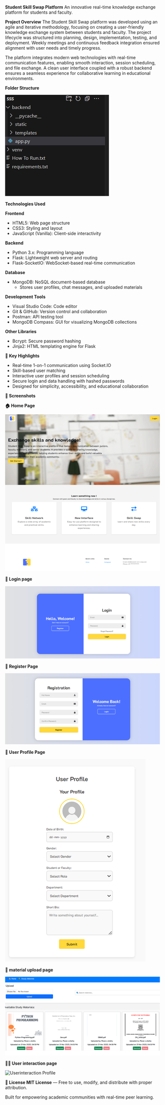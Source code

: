 **Student Skill Swap Platform**
An innovative real-time knowledge exchange platform for students and faculty.

**Project Overview**
The Student Skill Swap platform was developed using an agile and iterative methodology, focusing on creating a user-friendly knowledge exchange system between students and faculty. The project lifecycle was structured into planning, design, implementation, testing, and deployment. Weekly meetings and continuous feedback integration ensured alignment with user needs and timely progress.

The platform integrates modern web technologies with real-time communication features, enabling smooth interaction, session scheduling, and file exchange. A clean user interface coupled with a robust backend ensures a seamless experience for collaborative learning in educational environments.

**Folder Structure**

![folder structure](https://github.com/sinchana1408/Student_Skill_swap/blob/0c83eaa83a9cb48b9e799f5d132f0d0976716816/Screenshot%202025-07-11%20105105.png)

**Technologies Used**

**Frontend**
- HTML5: Web page structure
- CSS3: Styling and layout
- JavaScript (Vanilla): Client-side interactivity
  
**Backend**
- Python 3.x: Programming language
- Flask: Lightweight web server and routing
- Flask-SocketIO: WebSocket-based real-time communication

**Database**
- MongoDB: NoSQL document-based database
  - Stores user profiles, chat messages, and uploaded materials
 
**Development Tools**
- Visual Studio Code: Code editor
- Git & GitHub: Version control and collaboration
- Postman: API testing tool
- MongoDB Compass: GUI for visualizing MongoDB collections

**Other Libraries**
- Bcrypt: Secure password hashing
- Jinja2: HTML templating engine for Flask

**🚀 Key Highlights**
- Real-time 1-on-1 communication using Socket.IO
- Skill-based user matching
- Interactive user profiles and session scheduling
- Secure login and data handling with hashed passwords
- Designed for simplicity, accessibility, and educational collaboration
  

**📸 Screenshots**

**🏠 Home Page**

![Home Page](https://github.com/sinchana1408/Student_Skill_swap/blob/e4eb41584e3360912bec00933faa56373ee80308/Screenshot%202025-07-11%20110310.png)


**🔐 Login page**

![Login Page](https://github.com/sinchana1408/Student_Skill_swap/blob/b1b1a924e74201829f104b426041241e91c2dc4a/Screenshot%202025-07-11%20110513.png)

**🔐 Register Page**

![Register Page](https://github.com/sinchana1408/Student_Skill_swap/blob/b1b1a924e74201829f104b426041241e91c2dc4a/Screenshot%202025-07-11%20110524.png)

**👤 User Profile Page**

![User Profile](https://github.com/sinchana1408/Student_Skill_swap/blob/b1b1a924e74201829f104b426041241e91c2dc4a/Screenshot%202025-07-11%20110537.png)

**📘 material upload page** 

![My Screenshot](https://github.com/sinchana1408/Student_Skill_swap/blob/b1b1a924e74201829f104b426041241e91c2dc4a/Screenshot%202025-07-11%20110605.png)

**👤👤 User interaction page**

![Userinteraction Profile](images/profile.png)

**📃 License MIT License** — Free to use, modify, and distribute with proper attribution.

Built for empowering academic communities with real-time peer learning.
